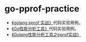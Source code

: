 # go-pprof-practice

- [《golang pprof 实战》](https://blog.wolfogre.com/posts/go-ppof-practice/)代码实验用例。
- [《Go性能分析工具》](https://farmerchillax.github.io/2023/07/04/Go%E6%80%A7%E8%83%BD%E5%88%86%E6%9E%90%E5%B7%A5%E5%85%B7/)代码实验用例。
- [《Golang性能分析工具之pprof实战》](https://blog.pjmcode.top/2024-03-24/pprof/)